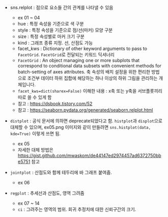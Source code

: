 - sns.relplot : 점으로 요소들 간의 관계를 나타낼 수 있음  
  - ex 01 ~ 04
  - hue : 특정 속성을 기준으로 색 구분
  - style : 특정 속성을 기준으로 점/선(마커) 모양 구분
  - size : 특정 속성별로 마커 크기 구분
  - kind : 그래프 종류 지정. 선, 산점도 가능
  - facet_kws : Dictionary of other keyword arguments to pass to `FacetGrid`. `FacetGrid`로 전달되는 키워드 딕셔너리
  - `FacetGrid` : An object managing one or more subplots that correspond to conditional data subsets with convenient methods for batch-setting of axes attributes. 축 속성의 배치 설정을 위한 편리한 방법으로 조건부 데이터 하위 집합에 해당하는 하나 이상의 하위 그림을 관리하는 개체입니다.
  - `facet_kws=dict(sharex=False)` 이해한 내용 : x축 또는 y축을 서브플롯끼리 따로 쓸 수 있게 함
  - 참고 : <https://dsbook.tistory.com/52>
  - 참고 : <https://seaborn.pydata.org/generated/seaborn.relplot.html>

- `distplot` : 공식 문서에 의하면 deprecate되었다고 함. `histplot`과 `displot`으로 대체할 수 있으며, ex05.png 이미지와 같이 만들려면 `sns.histplot(data, kde=True)` 이렇게 쓰면 됨.
  - ex 05
  - 자세한 대체 방법은 <https://gist.github.com/mwaskom/de44147ed2974457ad6372750bbe5751> 참고

- `jointplot` : 산점도와 함께 테두리에 바 그래프 붙여줌.
  - ex 06

- `regplot` : 추세선과 산점도, 영역 그려줌
  - ex 07 ~ 14
  - `ci` : 그려주는 영역의 범위. 회귀 추정치에 대한 신뢰구간의 크기.